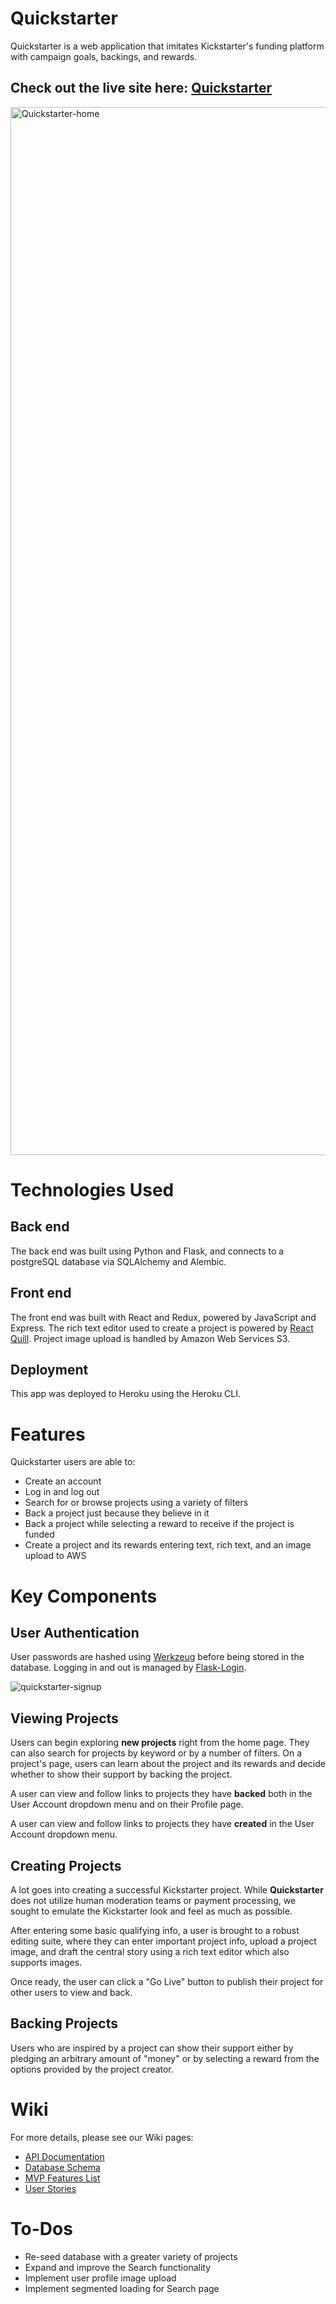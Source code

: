 # Quickstarter

Quickstarter is a web application that imitates Kickstarter's funding platform with campaign goals, backings, and rewards. 

## Check out the live site here: [Quickstarter](https://quickstarter-app.herokuapp.com/)

<img width="1677" alt="Quickstarter-home" src="https://user-images.githubusercontent.com/79616733/131910162-bbfe97de-43a2-4cc1-8841-d942acbcc179.png">

# Technologies Used

## Back end 

The back end was built using Python and Flask, and connects to a postgreSQL database via SQLAlchemy and Alembic. 

## Front end

The front end was built with React and Redux, powered by JavaScript and Express. The rich text editor used to create a project is powered by [React Quill](https://www.npmjs.com/package/react-quill). Project image upload is handled by Amazon Web Services S3.

## Deployment

This app was deployed to Heroku using the Heroku CLI.

# Features

Quickstarter users are able to:
* Create an account
* Log in and log out
* Search for or browse projects using a variety of filters
* Back a project just because they believe in it
* Back a project while selecting a reward to receive if the project is funded
* Create a project and its rewards entering text, rich text, and an image upload to AWS

# Key Components

## User Authentication

User passwords are hashed using [Werkzeug](https://pypi.org/project/Werkzeug/) before being stored in the database. Logging in and out is managed by [Flask-Login](https://flask-login.readthedocs.io/en/latest/). 

![quickstarter-signup](https://user-images.githubusercontent.com/79616733/132924872-c891ffbe-f08e-4293-8d9f-e2043f644ab1.gif)

## Viewing Projects

Users can begin exploring **new projects** right from the home page. They can also search for projects by keyword or by a number of filters. On a project's page, users can learn about the project and its rewards and decide whether to show their support by backing the project.

A user can view and follow links to projects they have **backed** both in the User Account dropdown menu and on their Profile page.

A user can view and follow links to projects they have **created** in the User Account dropdown menu.

## Creating Projects

A lot goes into creating a successful Kickstarter project. While **Quickstarter** does not utilize human moderation teams or payment processing, we sought to emulate the Kickstarter look and feel as much as possible.

After entering some basic qualifying info, a user is brought to a robust editing suite, where they can enter important project info, upload a project image, and draft the central story using a rich text editor which also supports images. 

Once ready, the user can click a "Go Live" button to publish their project for other users to view and back. 

## Backing Projects

Users who are inspired by a project can show their support either by pledging an arbitrary amount of "money" or by selecting a reward from the options provided by the project creator.

# Wiki

For more details, please see our Wiki pages:
* [API Documentation](https://github.com/taylorbhogan/quickstarter/wiki/API-Documentation)
* [Database Schema](https://github.com/taylorbhogan/quickstarter/wiki/Database-Schema)
* [MVP Features List](https://github.com/taylorbhogan/quickstarter/wiki/MVP-Features-List)
* [User Stories](https://github.com/taylorbhogan/quickstarter/wiki/User-Stories)

# To-Dos
* Re-seed database with a greater variety of projects
* Expand and improve the Search functionality
* Implement user profile image upload
* Implement segmented loading for Search page
